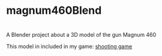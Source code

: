 # magnum460Blend
#

A Blender project about a 3D model of the gun Magnum 460

This model in included in my game: [shooting game](https://github.com/TheGoodFella/ShootingGame)
